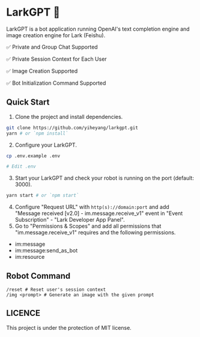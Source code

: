 # LarkGPT 🤖️

LarkGPT is a bot application running OpenAI's text completion engine and image creation engine for Lark (Feishu).

✅ Private and Group Chat Supported

✅ Private Session Context for Each User

✅ Image Creation Supported

✅ Bot Initialization Command Supported

## Quick Start

1. Clone the project and install dependencies.
```bash
git clone https://github.com/yiheyang/larkgpt.git
yarn # or `npm install`
```
2. Configure your LarkGPT.
```bash
cp .env.example .env

# Edit .env
```
3. Start your LarkGPT and check your robot is running on the port (default: 3000).
```bash
yarn start # or `npm start`
```
4. Configure "Request URL" with `http(s)://domain:port` and add "Message received [v2.0] - im.message.receive_v1" event in "Event Subscription" - "Lark Developer App Panel".
5. Go to "Permissions & Scopes" and add all permissions that "im.message.receive_v1" requires and the following permissions.
- im:message
- im:message:send_as_bot
- im:resource

## Robot Command
```text
/reset # Reset user's session context
/img <prompt> # Generate an image with the given prompt
```
## LICENCE
This project is under the protection of MIT license.
